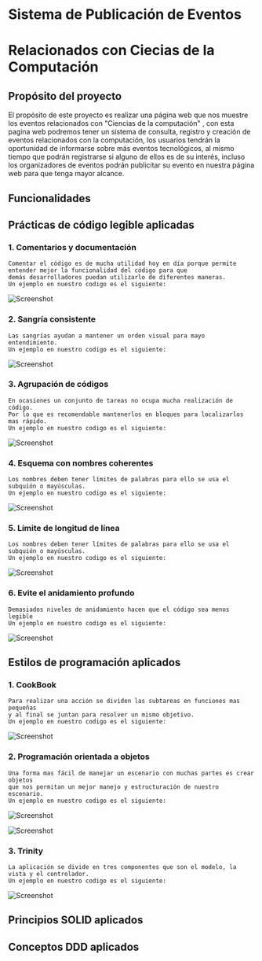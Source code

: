 # Sistema de Publicación de Eventos 
# Relacionados con Ciecias de la Computación

## Propósito del proyecto


El propósito de este proyecto es realizar una página web que nos muestre los
eventos relacionados con "Ciencias de la computación" , con esta pagina web podremos tener un sistema de consulta, registro y creación 
de eventos relacionados con la computación, los usuarios tendrán la oportunidad de informarse sobre más eventos tecnológicos, 
al mismo tiempo que podrán registrarse si alguno de ellos es de su interés, incluso los organizadores de eventos podrán publicitar
su evento en nuestra página web para que tenga mayor alcance. 

## Funcionalidades

## Prácticas de código legible aplicadas

### 1. Comentarios y documentación 

    Comentar el código es de mucha utilidad hoy en día porque permite entender mejor la funcionalidad del código para que
    demás desarrolladores puedan utilizarlo de diferentes maneras. 
    Un ejemplo en nuestro codigo es el siguiente:
    
  ![Screenshot](Imagenes/screen1.png)
    
### 2. Sangría consistente 

    Las sangrías ayudan a mantener un orden visual para mayo entendimiento.
    Un ejemplo en nuestro codigo es el siguiente:
    
  ![Screenshot](Imagenes/screen2.png)
    
 ### 3. Agrupación de códigos 

    En ocasiones un conjunto de tareas no ocupa mucha realización de código.
    Por lo que es recomendable mantenerlos en bloques para localizarlos mas rápido.
    Un ejemplo en nuestro codigo es el siguiente:
    
  ![Screenshot](Imagenes/screen3.png)   
    

  ### 4. Esquema con nombres coherentes

    Los nombres deben tener límites de palabras para ello se usa el subquión o mayúsculas.
    Un ejemplo en nuestro codigo es el siguiente:
    
  ![Screenshot](Imagenes/screen4.png)   
  
  
  ### 5. Límite de longitud de línea

    Los nombres deben tener límites de palabras para ello se usa el subquión o mayúsculas.
    Un ejemplo en nuestro codigo es el siguiente:
    
  ![Screenshot](Imagenes/screen5.png)   
    
    
   ### 6. Evite el anidamiento profundo

    Demasiados niveles de anidamiento hacen que el código sea menos legible
    Un ejemplo en nuestro codigo es el siguiente:
    
  ![Screenshot](Imagenes/screen6.png) 


## Estilos de programación aplicados

### 1. CookBook 

    Para realizar una acción se dividen las subtareas en funciones mas pequeñas
    y al final se juntan para resolver un mismo objetivo.
    Un ejemplo en nuestro codigo es el siguiente:
    
  ![Screenshot](Imagenes/screen7.png)

### 2. Programación orientada a objetos

    Una forma mas fácil de manejar un escenario con muchas partes es crear objetos
    que nos permitan un mejor manejo y estructuración de nuestro escenario. 
    Un ejemplo en nuestro codigo es el siguiente:
    
  ![Screenshot](Imagenes/screen8.png)
  
  ![Screenshot](Imagenes/screen9.png)

### 3. Trinity

    La aplicación se divide en tres componentes que son el modelo, la vista y el controlador. 
    Un ejemplo en nuestro codigo es el siguiente:
    
  ![Screenshot](Imagenes/screen10.png)

## Principios SOLID aplicados

## Conceptos DDD aplicados 
